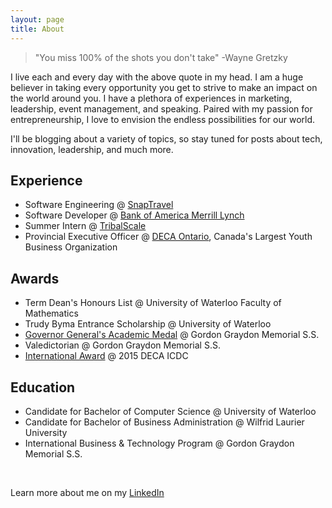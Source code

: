 ```yaml
---
layout: page
title: About
---
```


> "You miss 100% of the shots you don't take"
> 	-Wayne Gretzky


I live each and every day with the above quote in my head. I am a huge believer in taking every opportunity you get to strive to make an impact on the world around you. I have a plethora of experiences in marketing, leadership, event management, and speaking. Paired with my passion for entrepreneurship, I love to envision the endless possibilities for our world.

I'll be blogging about a variety of topics, so stay tuned for posts about tech, innovation, leadership, and much more. 



## Experience
* Software Engineering @ [SnapTravel](https://www.snaptravel.com/)
* Software Developer @ [Bank of America Merrill Lynch](https://www.bofaml.com/content/boaml/en_us/home.html/)
* Summer Intern @ [TribalScale](http://www.tribalscale.com/)
* Provincial Executive Officer @ [DECA Ontario](http://2016.deca.ca/), Canada's Largest Youth Business Organization

## Awards

* Term Dean's Honours List @ University of Waterloo Faculty of Mathematics
* Trudy Byma Entrance Scholarship @ University of Waterloo
* [Governor General's Academic Medal](https://www.gg.ca/document.aspx?id=15294&lan=eng) @ Gordon Graydon Memorial S.S.
* Valedictorian @ Gordon Graydon Memorial S.S.
* [International Award](https://www.youtube.com/watch?v=loXPOB3yddQ) @ 2015 DECA ICDC

## Education

* Candidate for Bachelor of Computer Science @ University of Waterloo
* Candidate for Bachelor of Business Administration @ Wilfrid Laurier University
* International Business & Technology Program @ Gordon Graydon Memorial S.S.


<br />

<p class="message">
Learn more about me on my <a href="https://www.linkedin.com/in/rushigajaria/"> LinkedIn </a>
 
<br />

</p>
